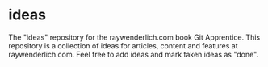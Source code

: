 # ideas
The "ideas" repository for the raywenderlich.com book Git Apprentice.
This repository is a collection of ideas for articles, content 
and features at raywenderlich.com.
Feel free to add ideas and mark taken ideas as "done".